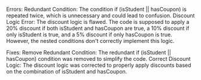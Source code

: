 Errors:
Redundant Condition: The condition if (isStudent || hasCoupon) is repeated twice, which is unnecessary and could lead to confusion.
Discount Logic Error: The discount logic is flawed. The code is supposed to apply a 20% discount if both isStudent and hasCoupon are true, a 10% discount if only isStudent is true, and a 5% discount if only hasCoupon is true. However, the nested conditions don't correctly implement this logic.

Fixes:
Remove Redundant Condition: The redundant if (isStudent || hasCoupon) condition was removed to simplify the code.
Correct Discount Logic: The discount logic was corrected to properly apply discounts based on the combination of isStudent and hasCoupon.
